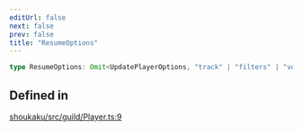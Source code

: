 ```yaml
---
editUrl: false
next: false
prev: false
title: "ResumeOptions"
---
```


```ts
type ResumeOptions: Omit<UpdatePlayerOptions, "track" | "filters" | "voice">;
```

## Defined in

[shoukaku/src/guild/Player.ts:9](https://github.com/shipgirlproject/shoukaku/blob/30762f5af6c7b4176e69ee96fa39bc204a7cff21/src/guild/Player.ts#L9)
